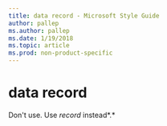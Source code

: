 ```yaml
---
title: data record - Microsoft Style Guide
author: pallep
ms.author: pallep
ms.date: 1/19/2018
ms.topic: article
ms.prod: non-product-specific
---
```


# data record

Don't use. Use *record* instead*.*

